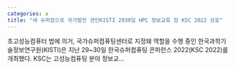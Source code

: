 ```yaml
---
categories: a
title: "새 슈퍼컴으로 국가발전 견인KISTI 2930일 HPC 정보교류 장 KSC 2022 성료"
---
```

초고성능컴퓨터 법에 의거, 국가슈퍼컴퓨팅센터로 지정돼 역할을 수행 중인 한국과학기술정보연구원(KISTI)은 지난 29~30일 한국슈퍼컴퓨팅 콘퍼런스 2022(KSC 2022)를 개최했다. KSC는 고성능컴퓨팅 분야 정보교...